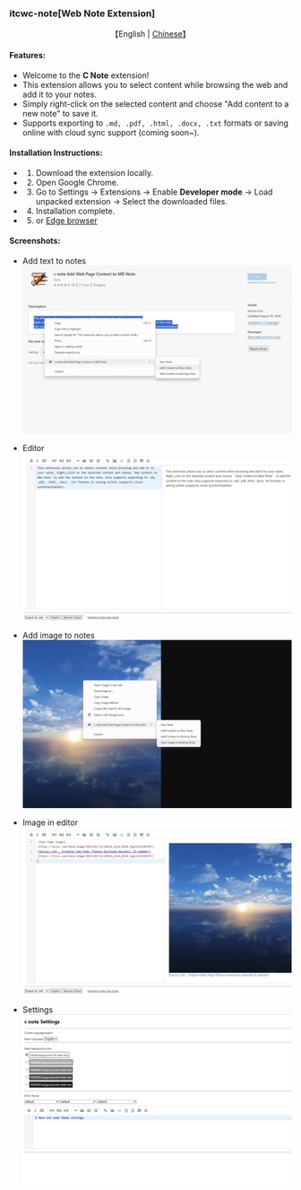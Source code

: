 ### itcwc-note[Web Note Extension]

<p align="center">
    【English   |   <a href="readme/README-Chinese.md">Chinese</a>】
</p>

#### Features:
* Welcome to the **C Note** extension!
* This extension allows you to select content while browsing the web and add it to your notes.
* Simply right-click on the selected content and choose "Add content to a new note" to save it.
* Supports exporting to `.md, .pdf, .html, .docx, .txt` formats or saving online with cloud sync support (coming soon~).

#### Installation Instructions:
* 1. Download the extension locally.
* 2. Open Google Chrome.
* 3. Go to Settings -> Extensions -> Enable **Developer mode** -> Load unpacked extension -> Select the downloaded files.
* 4. Installation complete.
* 5. or [Edge browser](https://microsoftedge.microsoft.com/addons/detail/c-note-add-web-page-conte/bdcofhehaohhfckpelmkkpmigoemecpp)

#### Screenshots:
* Add text to notes  
  ![Add text to notes](./images/en/e1.png)

* Editor  
  ![Editor](./images/en/e2.png)

* Add image to notes  
  ![Add image to notes](./images/en/e3.png)

* Image in editor  
  ![Image in editor](./images/en/e4.png)

* Settings  
  ![Settings](./images/en/e5.png)